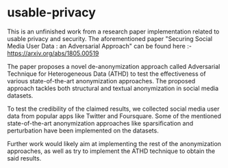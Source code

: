 # usable-privacy

This is an unfinished work from a research paper implementation related to usable privacy and security.
The aforementioned paper "Securing Social Media User Data : an Adversarial Approach" can be found here :- https://arxiv.org/abs/1805.00519

The paper proposes a novel de-anonymization approach called Adversarial Technique for Heterogeneous Data (ATHD) to test the effectiveness of various state-of-the-art anonymization approaches.
The proposed approach tackles both structural and textual anonymization in social media datasets. 

To test the credibility of the claimed results, we collected social media user data from popular apps like Twitter and Foursquare. 
Some of the mentioned state-of-the-art anonymization approaches like sparsification and perturbation have been implemented on the datasets.

Further work would likely aim at implementing the rest of the anonymization approaches, as well as try to implement the ATHD technique to obtain the said results.

